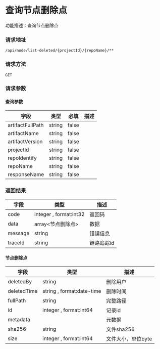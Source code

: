 # 查询节点删除点
功能描述：查询节点删除点

### 请求地址
```
/api/node/list-deleted/{projectId}/{repoName}/**
```

### 请求方法
`GET`
### 请求参数

#### 查询参数

| 字段 | 类型 | 必填 | 描述 |
| -------- | -------- | -------- | -------- |
| artifactFullPath     | string   | false       |  |
| artifactName     | string   | false       |  |
| artifactVersion     | string   | false       |  |
| projectId     | string   | false       |  |
| repoIdentify     | string   | false       |  |
| repoName     | string   | false       |  |
| responseName     | string   | false       |  |



### 返回结果
| 字段 | 类型 | 描述 |
| -------- | -------- | -------- |
| code     | integer , format:int32  | 返回码 |
| data     | array<节点删除点>   | 数据 |
| message     | string   | 错误信息 |
| traceId     | string   | 链路追踪id |
#### 节点删除点
| 字段 | 类型 | 描述 |
| -------- | -------- | -------- |
| deletedBy     | string   | 删除用户 |
| deletedTime     | string , format:date-time  | 删除时间 |
| fullPath     | string   | 完整路径 |
| id     | integer , format:int64  | 记录id |
| metadata     |    | 元数据 |
| sha256     | string   | 文件sha256 |
| size     | integer , format:int64  | 文件大小，单位byte |

